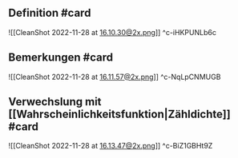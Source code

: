 ## Definition #card 
![[CleanShot 2022-11-28 at 16.10.30@2x.png]]
^c-iHKPUNLb6c

## Bemerkungen #card 
![[CleanShot 2022-11-28 at 16.11.57@2x.png]]
^c-NqLpCNMUGB

## Verwechslung mit [[Wahrscheinlichkeitsfunktion|Zähldichte]] #card 
![[CleanShot 2022-11-28 at 16.13.47@2x.png]]
^c-BiZ1GBHt9Z